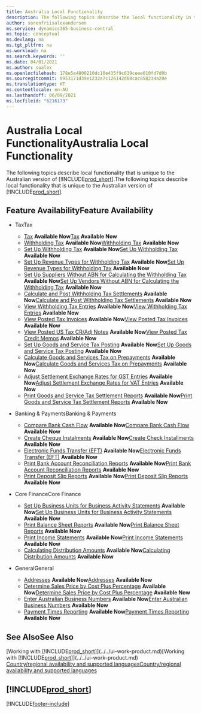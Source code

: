 ```yaml
---
title: Australia Local Functionality
description: The following topics describe the local functionality in the Australian version of Business Central.
author: sorenfriisalexandersen
ms.service: dynamics365-business-central
ms.topic: conceptual
ms.devlang: na
ms.tgt_pltfrm: na
ms.workload: na
ms.search.keywords: ''
ms.date: 04/01/2021
ms.author: soalex
ms.openlocfilehash: 178e5e4800210dc10e435f9c639ceee010fd7d0b
ms.sourcegitcommit: 0953171d39e1232a7c126142d68cac858234a20e
ms.translationtype: HT
ms.contentlocale: en-AU
ms.lasthandoff: 06/09/2021
ms.locfileid: "6216173"
---
```

# <a name="australia-local-functionality"></a><span data-ttu-id="02c5d-103">Australia Local Functionality</span><span class="sxs-lookup"><span data-stu-id="02c5d-103">Australia Local Functionality</span></span>
<span data-ttu-id="02c5d-104">The following topics describe local functionality that is unique to the Australian version of [!INCLUDE[prod_short](../../includes/prod_short.md)].</span><span class="sxs-lookup"><span data-stu-id="02c5d-104">The following topics describe local functionality that is unique to the Australian version of [!INCLUDE[prod_short](../../includes/prod_short.md)].</span></span>  

## <a name="feature-availability"></a><span data-ttu-id="02c5d-105">Feature Availability</span><span class="sxs-lookup"><span data-stu-id="02c5d-105">Feature Availability</span></span>

* <span data-ttu-id="02c5d-106">Tax</span><span class="sxs-lookup"><span data-stu-id="02c5d-106">Tax</span></span>
    * <span data-ttu-id="02c5d-107">[Tax](tax.md) **Available Now**</span><span class="sxs-lookup"><span data-stu-id="02c5d-107">[Tax](tax.md) **Available Now**</span></span>
    * <span data-ttu-id="02c5d-108">[Withholding Tax](withholding-tax.md) **Available Now**</span><span class="sxs-lookup"><span data-stu-id="02c5d-108">[Withholding Tax](withholding-tax.md) **Available Now**</span></span>
    * <span data-ttu-id="02c5d-109">[Set Up Withholding Tax](how-to-set-up-withholding-tax.md) **Available Now**</span><span class="sxs-lookup"><span data-stu-id="02c5d-109">[Set Up Withholding Tax](how-to-set-up-withholding-tax.md) **Available Now**</span></span>
    * <span data-ttu-id="02c5d-110">[Set Up Revenue Types for Withholding Tax](how-to-set-up-revenue-types-for-withholding-tax.md) **Available Now**</span><span class="sxs-lookup"><span data-stu-id="02c5d-110">[Set Up Revenue Types for Withholding Tax](how-to-set-up-revenue-types-for-withholding-tax.md) **Available Now**</span></span>
    * <span data-ttu-id="02c5d-111">[Set Up Suppliers Without ABN for Calculating the Withholding Tax](how-to-set-up-vendors-without-abn-for-calculating-the-withholding-tax.md) **Available Now**</span><span class="sxs-lookup"><span data-stu-id="02c5d-111">[Set Up Vendors Without ABN for Calculating the Withholding Tax](how-to-set-up-vendors-without-abn-for-calculating-the-withholding-tax.md) **Available Now**</span></span>
    * <span data-ttu-id="02c5d-112">[Calculate and Post Withholding Tax Settlements](how-to-calculate-and-post-withholding-tax-settlements.md) **Available Now**</span><span class="sxs-lookup"><span data-stu-id="02c5d-112">[Calculate and Post Withholding Tax Settlements](how-to-calculate-and-post-withholding-tax-settlements.md) **Available Now**</span></span>
    * <span data-ttu-id="02c5d-113">[View Withholding Tax Entries](how-to-view-withholding-tax-entries.md) **Available Now**</span><span class="sxs-lookup"><span data-stu-id="02c5d-113">[View Withholding Tax Entries](how-to-view-withholding-tax-entries.md) **Available Now**</span></span>
    * <span data-ttu-id="02c5d-114">[View Posted Tax Invoices](how-to-view-posted-tax-invoices.md) **Available Now**</span><span class="sxs-lookup"><span data-stu-id="02c5d-114">[View Posted Tax Invoices](how-to-view-posted-tax-invoices.md) **Available Now**</span></span>
    * <span data-ttu-id="02c5d-115">[View Posted US Tax CR/Adj Notes](how-to-view-posted-tax-credit-memos.md) **Available Now**</span><span class="sxs-lookup"><span data-stu-id="02c5d-115">[View Posted Tax Credit Memos](how-to-view-posted-tax-credit-memos.md) **Available Now**</span></span>
    * <span data-ttu-id="02c5d-116">[Set Up Goods and Service Tax Posting](how-to-set-up-goods-and-service-tax-posting.md) **Available Now**</span><span class="sxs-lookup"><span data-stu-id="02c5d-116">[Set Up Goods and Service Tax Posting](how-to-set-up-goods-and-service-tax-posting.md) **Available Now**</span></span>
    * <span data-ttu-id="02c5d-117">[Calculate Goods and Services Tax on Prepayments](how-to-calculate-goods-and-services-tax-on-prepayments.md) **Available Now**</span><span class="sxs-lookup"><span data-stu-id="02c5d-117">[Calculate Goods and Services Tax on Prepayments](how-to-calculate-goods-and-services-tax-on-prepayments.md) **Available Now**</span></span>
    * <span data-ttu-id="02c5d-118">[Adjust Settlement Exchange Rates for GST Entries](how-to-adjust-settlement-exchange-rates-for-vat-entries.md) **Available Now**</span><span class="sxs-lookup"><span data-stu-id="02c5d-118">[Adjust Settlement Exchange Rates for VAT Entries](how-to-adjust-settlement-exchange-rates-for-vat-entries.md) **Available Now**</span></span>
    * <span data-ttu-id="02c5d-119">[Print Goods and Service Tax Settlement Reports](how-to-print-goods-and-service-tax-settlement-reports.md) **Available Now**</span><span class="sxs-lookup"><span data-stu-id="02c5d-119">[Print Goods and Service Tax Settlement Reports](how-to-print-goods-and-service-tax-settlement-reports.md) **Available Now**</span></span>

* <span data-ttu-id="02c5d-120">Banking & Payments</span><span class="sxs-lookup"><span data-stu-id="02c5d-120">Banking & Payments</span></span>
    * <span data-ttu-id="02c5d-121">[Compare Bank Cash Flow](how-to-compare-bank-cash-flow.md) **Available Now**</span><span class="sxs-lookup"><span data-stu-id="02c5d-121">[Compare Bank Cash Flow](how-to-compare-bank-cash-flow.md) **Available Now**</span></span>
    * <span data-ttu-id="02c5d-122">[Create Cheque Instalments](how-to-create-check-installments.md) **Available Now**</span><span class="sxs-lookup"><span data-stu-id="02c5d-122">[Create Check Installments](how-to-create-check-installments.md) **Available Now**</span></span>
    * <span data-ttu-id="02c5d-123">[Electronic Funds Transfer (EFT)](electronic-funds-transfer-eft-.md) **Available Now**</span><span class="sxs-lookup"><span data-stu-id="02c5d-123">[Electronic Funds Transfer (EFT)](electronic-funds-transfer-eft-.md) **Available Now**</span></span>
    * <span data-ttu-id="02c5d-124">[Print Bank Account Reconciliation Reports](how-to-print-bank-account-reconciliation-reports.md) **Available Now**</span><span class="sxs-lookup"><span data-stu-id="02c5d-124">[Print Bank Account Reconciliation Reports](how-to-print-bank-account-reconciliation-reports.md) **Available Now**</span></span>
    * <span data-ttu-id="02c5d-125">[Print Deposit Slip Reports](how-to-print-deposit-slip-reports.md) **Available Now**</span><span class="sxs-lookup"><span data-stu-id="02c5d-125">[Print Deposit Slip Reports](how-to-print-deposit-slip-reports.md) **Available Now**</span></span>

* <span data-ttu-id="02c5d-126">Core Finance</span><span class="sxs-lookup"><span data-stu-id="02c5d-126">Core Finance</span></span>
    * <span data-ttu-id="02c5d-127">[Set Up Business Units for Business Activity Statements](how-to-set-up-business-units-for-business-activity-statements.md) **Available Now**</span><span class="sxs-lookup"><span data-stu-id="02c5d-127">[Set Up Business Units for Business Activity Statements](how-to-set-up-business-units-for-business-activity-statements.md) **Available Now**</span></span>
    * <span data-ttu-id="02c5d-128">[Print Balance Sheet Reports](how-to-print-balance-sheet-reports.md) **Available Now**</span><span class="sxs-lookup"><span data-stu-id="02c5d-128">[Print Balance Sheet Reports](how-to-print-balance-sheet-reports.md) **Available Now**</span></span>
    * <span data-ttu-id="02c5d-129">[Print Income Statements](how-to-print-income-statements.md) **Available Now**</span><span class="sxs-lookup"><span data-stu-id="02c5d-129">[Print Income Statements](how-to-print-income-statements.md) **Available Now**</span></span>
    * <span data-ttu-id="02c5d-130">[Calculating Distribution Amounts](calculating-distribution-amounts.md) **Available Now**</span><span class="sxs-lookup"><span data-stu-id="02c5d-130">[Calculating Distribution Amounts](calculating-distribution-amounts.md) **Available Now**</span></span>

* <span data-ttu-id="02c5d-131">General</span><span class="sxs-lookup"><span data-stu-id="02c5d-131">General</span></span>
    * <span data-ttu-id="02c5d-132">[Addresses](addresses.md) **Available Now**</span><span class="sxs-lookup"><span data-stu-id="02c5d-132">[Addresses](addresses.md) **Available Now**</span></span>
    * <span data-ttu-id="02c5d-133">[Determine Sales Price by Cost Plus Percentage](how-to-determine-sales-price-by-cost-plus-percentage.md) **Available Now**</span><span class="sxs-lookup"><span data-stu-id="02c5d-133">[Determine Sales Price by Cost Plus Percentage](how-to-determine-sales-price-by-cost-plus-percentage.md) **Available Now**</span></span>
    * <span data-ttu-id="02c5d-134">[Enter Australian Business Numbers](australian-business-numbers-and-adjustment-notes.md) **Available Now**</span><span class="sxs-lookup"><span data-stu-id="02c5d-134">[Enter Australian Business Numbers](australian-business-numbers-and-adjustment-notes.md) **Available Now**</span></span>
    * <span data-ttu-id="02c5d-135">[Payment Times Reporting](payment-times-reporting.md) **Available Now**</span><span class="sxs-lookup"><span data-stu-id="02c5d-135">[Payment Times Reporting](payment-times-reporting.md) **Available Now**</span></span>

## <a name="see-also"></a><span data-ttu-id="02c5d-136">See Also</span><span class="sxs-lookup"><span data-stu-id="02c5d-136">See Also</span></span>

<span data-ttu-id="02c5d-137">[Working with [!INCLUDE[prod_short](../../includes/prod_short.md)]](../../ui-work-product.md)</span><span class="sxs-lookup"><span data-stu-id="02c5d-137">[Working with [!INCLUDE[prod_short](../../includes/prod_short.md)]](../../ui-work-product.md)</span></span>  
[<span data-ttu-id="02c5d-138">Country/regional availability and supported languages</span><span class="sxs-lookup"><span data-stu-id="02c5d-138">Country/regional availability and supported languages</span></span>](/dynamics365/business-central/dev-itpro/compliance/apptest-countries-and-translations)  

## [!INCLUDE[prod_short](../../includes/free_trial_md.md)]


[!INCLUDE[footer-include](../../includes/footer-banner.md)]
